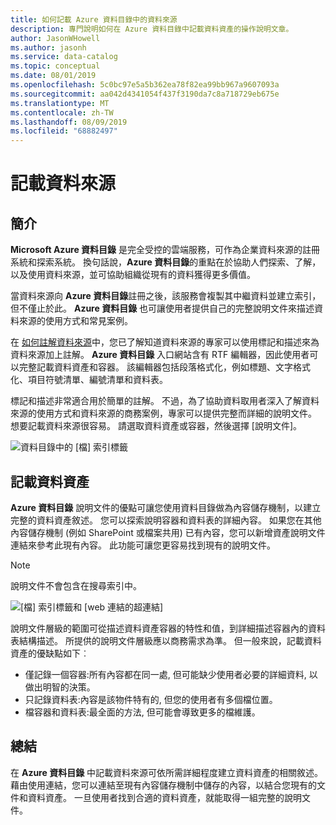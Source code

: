 ```yaml
---
title: 如何記載 Azure 資料目錄中的資料來源
description: 專門說明如何在 Azure 資料目錄中記載資料資產的操作說明文章。
author: JasonWHowell
ms.author: jasonh
ms.service: data-catalog
ms.topic: conceptual
ms.date: 08/01/2019
ms.openlocfilehash: 5c0bc97e5a5b362ea78f82ea99bb967a9607093a
ms.sourcegitcommit: aa042d4341054f437f3190da7c8a718729eb675e
ms.translationtype: MT
ms.contentlocale: zh-TW
ms.lasthandoff: 08/09/2019
ms.locfileid: "68882497"
---
```

# <a name="document-data-sources"></a>記載資料來源
## <a name="introduction"></a>簡介
**Microsoft Azure 資料目錄** 是完全受控的雲端服務，可作為企業資料來源的註冊系統和探索系統。 換句話說，**Azure 資料目錄**的重點在於協助人們探索、了解，以及使用資料來源，並可協助組織從現有的資料獲得更多價值。

當資料來源向 **Azure 資料目錄**註冊之後，該服務會複製其中繼資料並建立索引，但不僅止於此。 **Azure 資料目錄** 也可讓使用者提供自己的完整說明文件來描述資料來源的使用方式和常見案例。

在 [如何註解資料來源](data-catalog-how-to-annotate.md)中，您已了解知道資料來源的專家可以使用標記和描述來為資料來源加上註解。 **Azure 資料目錄** 入口網站含有 RTF 編輯器，因此使用者可以完整記載資料資產和容器。 該編輯器包括段落格式化，例如標題、文字格式化、項目符號清單、編號清單和資料表。

標記和描述非常適合用於簡單的註解。 不過，為了協助資料取用者深入了解資料來源的使用方式和資料來源的商務案例，專家可以提供完整而詳細的說明文件。 想要記載資料來源很容易。 請選取資料資產或容器，然後選擇 [說明文件]。

![資料目錄中的 [檔] 索引標籤](media/data-catalog-documentation/data-catalog-documentation.png)

## <a name="documenting-data-assets"></a>記載資料資產
**Azure 資料目錄** 說明文件的優點可讓您使用資料目錄做為內容儲存機制，以建立完整的資料資產敘述。 您可以探索說明容器和資料表的詳細內容。 如果您在其他內容儲存機制 (例如 SharePoint 或檔案共用) 已有內容，您可以新增資產說明文件連結來參考此現有內容。 此功能可讓您更容易找到現有的說明文件。

> [!NOTE]
> 說明文件不會包含在搜尋索引中。
>

![[檔] 索引標籤和 [web 連結的超連結]](media/data-catalog-documentation/data-catalog-documentation2.png)

說明文件層級的範圍可從描述資料資產容器的特性和值，到詳細描述容器內的資料表結構描述。 所提供的說明文件層級應以商務需求為準。 但一般來說，記載資料資產的優缺點如下︰

* 僅記錄一個容器:所有內容都在同一處, 但可能缺少使用者必要的詳細資料, 以做出明智的決策。
* 只記錄資料表:內容是該物件特有的, 但您的使用者有多個檔位置。
* 檔容器和資料表:最全面的方法, 但可能會導致更多的檔維護。

## <a name="summary"></a>總結
在 **Azure 資料目錄** 中記載資料來源可依所需詳細程度建立資料資產的相關敘述。  藉由使用連結，您可以連結至現有內容儲存機制中儲存的內容，以結合您現有的文件和資料資產。 一旦使用者找到合適的資料資產，就能取得一組完整的說明文件。
